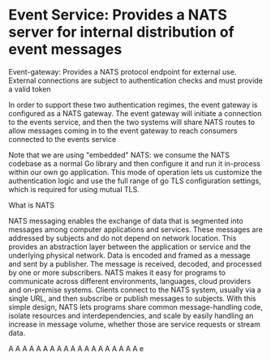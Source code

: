 # Event Service: Provides a NATS server for internal distribution of event messages

Event-gateway: Provides a NATS protocol endpoint for external use. External connections are subject to authentication checks and must provide a valid token

In order to support these two authentication regimes, the event gateway is configured as a NATS gateway. The event gateway will initiate a connection to the events service, and then the two systems will share NATS routes to allow messages  coming in to the event gateway to reach consumers connected to the events service

Note that we are using "embedded" NATS: we consume the NATS codebase as a normal Go library and then configure it and run it in-process within our own go application. This mode of operation lets us customize the authentication logic and use the full range of go TLS configuration settings, which is required for using mutual TLS.


What is NATS

NATS messaging enables the exchange of data that is segmented into messages among computer applications and services. These messages are addressed by subjects and do not depend on network location. This provides an abstraction layer between the application or service and the underlying physical network.
Data is encoded and framed as a message and sent by a publisher. The message is received, decoded, and processed by one or more subscribers.
NATS makes it easy for programs to communicate across different environments, languages, cloud providers and on-premise systems. Clients connect to the NATS system, usually via a single URL, and then subscribe or publish messages to subjects. With this simple design, NATS lets programs share common message-handling code, isolate resources and interdependencies, and scale by easily handling an increase in message volume, whether those are service requests or stream data.


     



A
A
A
A
A
A
A
A
A
A
A
A
A
A
A
A
A
A
A
e
